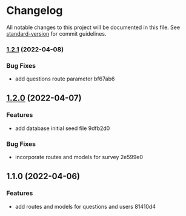 # Changelog

All notable changes to this project will be documented in this file. See [standard-version](https://github.com/conventional-changelog/standard-version) for commit guidelines.

### [1.2.1](///compare/v1.2.0...v1.2.1) (2022-04-08)


### Bug Fixes

* add questions route parameter bf67ab6

## [1.2.0](///compare/v1.1.0...v1.2.0) (2022-04-07)


### Features

* add database initial seed file 9dfb2d0


### Bug Fixes

* incorporate routes and models for survey 2e599e0

## 1.1.0 (2022-04-06)


### Features

* add routes and models for questions and users 81410d4
